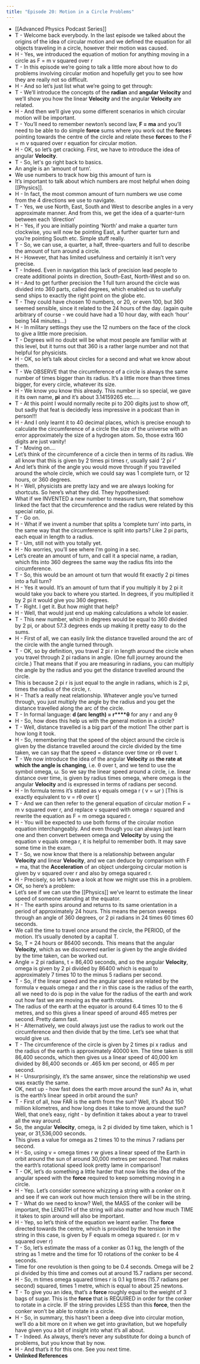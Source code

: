 ```yaml
---
title: "Episode 20: Motion in a Circle Problems"
---
```


- [[Advanced Physics Podcast Series]]<span id='IwN_A_etj'/>
- T - Welcome back everybody. In the last episode we talked about the origins of the idea of circular motion and we defined the equation for all objects traveling in a circle, however their motion was caused.<span id='EEe8jAaxt'/>
- H - Yes, we introduced the equation of motion for anything moving in a circle as F = m v squared over r<span id='HBKpTs-U2'/>
- T - In this episode we’re going to talk a little more about how to do problems involving circular motion and hopefully get you to see how they are really not so difficult.<span id='KV6VWZsna'/>
- H - And so let’s just list what we’re going to get through:<span id='KCUSYC57X'/>
- T - We’ll introduce the concepts of the __radian__ and __angular **Velocity**__ and we’ll show you how the linear **Velocity** and the angular **Velocity** are related.<span id='-1UaGg6vC'/>
- H - And then we’ll give you some different scenarios in which circular motion will be important.<span id='2pbCO7_Bj'/>
- T - You’ll need to remember newton’s second law, **F = ma** and you’ll need to be able to do simple **force** sums where you work out the **force**s pointing towards the centre of the circle and relate these **force**s to the F = m v squared over r equation for circular motion.<span id='HHr2yXler'/>
- H - OK, so let’s get cracking. First, we have to introduce the idea of angular **Velocity**.<span id='PNvjvBXwS'/>
- T - So, let's go right back to basics.<span id='spfpswD1Q'/>
- An angle is an ‘amount of turn’.<span id='hkDWtT0rr'/>
- We use numbers to track how big this amount of turn is<span id='_vrOM15EE'/>
- It’s important to talk about which numbers are most helpful when doing [[Physics]].<span id='Bl9vUxNO9'/>
- H - In fact, the most common amount of turn numbers we use come from the 4 directions we use to navigate.<span id='LJeAK__5f'/>
- T - Yes, we use North, East, South and West to describe angles in a very approximate manner. And from this, we get the idea of a quarter-turn between each ‘direction’<span id='ktJM6GOmi'/>
- H - Yes, if you are initially pointing ‘North’ and make a quarter turn clockwise, you will now be pointing East, a further quarter turn and you’re pointing South etc. Simple stuff really.<span id='DkerF2kU-'/>
- T - So, we can use, a quarter, a half, three-quarters and full to describe the amount of turn around a circle.<span id='NDaWMoucD'/>
- H - However, that has limited usefulness and certainly it isn’t very precise.<span id='ZZrEaAXwy'/>
- T - Indeed. Even in navigation this lack of precision lead people to create additional points in direction, South-East, North-West and so on.<span id='_fjcMuZPp'/>
- H - And to get further precision the 1 full turn around the circle was divided into 360 parts, called degrees, which enabled us to usefully send ships to exactly the right point on the globe etc.<span id='yqzqPhoA2'/>
- T - They could have chosen 10 numbers, or 20, or even 100, but 360 seemed sensible, since it related to the 24 hours of the day. (again quite arbitrary of course - we could have had a 10 hour day, with each ‘hour’ being 144 minutes…)<span id='IwySkYOU6'/>
- H - In military settings they use the 12 numbers on the face of the clock to give a little more precision.<span id='YQ39hH2va'/>
- T - Degrees will no doubt will be what most people are familiar with at this level, but it turns out that 360 is a rather large number and not that helpful for physicists.<span id='VTQMz7CH2'/>
- H - OK, so let’s talk about circles for a second and what we know about them.<span id='Hz6fvK9V7'/>
- T - We OBSERVE that the circumference of a circle is always the same number of times bigger than its radius. It’s a little more than three times bigger, for every circle, whatever its size.<span id='eNbNm4KET'/>
- H - We know you know this already. This number is so special, we gave it its own name, **pi** and it’s about 3.14159265 etc…..<span id='Cm9L0HcyB'/>
- T - At this point I would normally recite pi to 200 digits just to show off, but sadly that feat is decidedly less impressive in a podcast than in person!!!<span id='ELcbZW-Lf'/>
- H - And I only learnt it to 40 decimal places, which is precise enough to calculate the circumference of a circle the size of the universe with an error approximately the size of a hydrogen atom. So, those extra 160 digits are just vanity!<span id='t_wsBcYuO'/>
- T - Moving on….<span id='KTg3377Cm'/>
- Let’s think of the circumference of a circle then in terms of its radius. We all know that this is given by 2 times pi times r, usually said ‘2 pi r’<span id='vkxjgW3b7'/>
- And let’s think of the angle you would move through if you travelled around the whole circle, which we could say was 1 complete turn, or 12 hours, or 360 degrees.<span id='qyk_fDUVS'/>
- H - Well, physicists are pretty lazy and we are always looking for shortcuts. So here’s what they did. They hypothesised:<span id='s8Wnb2o_l'/>
- What if we INVENTED a new number to measure turn, that somehow linked the fact that the circumference and the radius were related by this special ratio, pi.<span id='Nm9AS2xqf'/>
- T - Go on.<span id='coEKNFGSW'/>
- H - What if we invent a number that splits a ‘complete turn’ into parts, in the same way that the circumference is split into parts? Like 2 pi parts, each equal in length to a radius.<span id='MqyNs6O6F'/>
- T - Um, still not with you totally yet.<span id='Ge54bSILK'/>
- H - No worries, you’ll see where I’m going in a sec.<span id='WMEDA8p3s'/>
- Let’s create an amount of turn, and call it a special name, a radian, which fits into 360 degrees the same way the radius fits into the circumference.<span id='EE5djHjnZ'/>
- T - So, this would be an amount ot turn that would fit exactly 2 pi times into a full turn?<span id='DrS_s1pyF'/>
- H - Yes it would. It’s an amount of turn that if you multiply it by 2 pi it would take you back to where you started. In degrees, if you multiplied it by 2 pi it would give you 360 degrees.<span id='EMHe36P9Y'/>
- T - Right. I get it. But how might that help?<span id='SBcvjOLsJ'/>
- H - Well, that would just end up making calculations a whole lot easier.<span id='A2sj32tvp'/>
- T - This new number, which in degrees would be equal to 360 divided by 2 pi, or about 57.3 degrees ends up making it pretty easy to do the sums.<span id='-8kX469hO'/>
- H - First of all, we can easily link the distance travelled around the arc of the circle with the angle turned through.<span id='HklRXFLrS'/>
- T - OK, so by definition, you travel 2 pi r in length around the circle when you travel through 2 pi radians in angle. (One full journey around the circle.) That means that if you are measuring in radians, you can multiply the angle by the radius and you get the distance travelled around the circle.<span id='FYBmBOPjz'/>
- This is because 2 pi r is just equal to the angle in radians, which is 2 pi, times the radius of the circle, r.<span id='r6R1qhOfn'/>
- H - That’s a really neat relationship. Whatever angle you’ve turned through, you just multiply the angle by the radius and you get the distance travelled along the arc of the circle.<span id='oKt7i7lsu'/>
- T - In formal language: **d (arc length) = r****θ** for any r and any θ<span id='u3LZ4a8U4'/>
- H - So, how does this help us with the general motion in a circle?<span id='wClufbaFb'/>
- T - Well, distance travelled is a big part of the motion! The other part is how long it took.<span id='d5ifjFLbp'/>
- H - So, remembering that the speed of the object around the circle is given by the distance travelled around the circle divided by the time taken, we can say that the speed = distance over time or rθ over t.<span id='69SElwgO6'/>
- T - We now introduce the idea of the angular **Velocity** as __the rate at which the angle is changing__, i.e. θ over t, and we tend to use the symbol omega, ω. So we say the linear speed around a circle, i.e. linear distance over time, is given by radius times omega, where omega is the angular **Velocity** and is expressed in terms of radians per second.<span id='6Xke9KEy9'/>
- H - In formula terms it’s stated as v equals omega r ( v = ωr ) [This is exactly equivalent to v = rθ over t]<span id='OlBdatxre'/>
- T - And we can then refer to the general equation of circular motion F = m v squared over r, and replace v squared with omega r squared and rewrite the equation as F = m omega squared r.<span id='bRYNAJ_yy'/>
- H - You will be expected to use both forms of the circular motion equation interchangeably. And even though you can always just learn one and then convert between omega and **Velocity** by using the equation v equals omega r, it is helpful to remember both. It may save some time in the exam.<span id='CpUiuf89S'/>
- T - So, we now know that there is a relationship between angular **Velocity** and linear **Velocity**, and we can deduce by comparison with F = ma, that the **Acceleration** of an object undergoing circular motion is given by v squared over r and also by omega squared r.<span id='jEjL6biCi'/>
- H - Precisely, so let’s have a look at how we might use this in a problem.<span id='C7O1OAzGq'/>
- OK, so here’s a problem:<span id='5eI-dezA6'/>
- Let’s see if we can use the [[Physics]] we’ve learnt to estimate the linear speed of someone standing at the equator.<span id='F6UkotyVf'/>
- H - The earth spins around and returns to its same orientation in a period of approximately 24 hours. This means the person sweeps through an angle of 360 degrees, or 2 pi radians in 24 times 60 times 60 seconds.<span id='XZGAiq1OM'/>
- We call the time to travel once around the circle, the PERIOD, of the motion. It’s usually denoted by a capital T.<span id='UkMsddiNA'/>
- So, T = 24 hours or 86400 seconds. This means that the angular **Velocity**, which as we discovered earlier is given by the angle divided by the time taken, can be worked out.<span id='v1GfIQMAF'/>
- Angle = 2 pi radians, t = 86,400 seconds, and so the angular **Velocity**, omega is given by 2 pi divided by 86400 which is equal to approximately 7 times 10 to the minus 5 radians per second.<span id='kzy5Jifs-'/>
- T - So, if the linear speed and the angular speed are related by the formula v equals omega r and the r in this case is the radius of the earth, all we need to do is pop in the value for the radius of the earth and work out how fast we are moving as the earth rotates.<span id='-7eoFvhLt'/>
- The radius of the earth at the equator is around 6.4 times 10 to the 6 metres, and so this gives a linear speed of around 465 metres per second. Pretty damn fast.<span id='1xeE215Lo'/>
- H - Alternatively, we could always just use the radius to work out the circumference and then divide that by the time. Let’s see what that would give us.<span id='9VwoMdfTC'/>
- T - The circumference of the circle is given by 2 times pi x radius  and the radius of the earth is approximately 40000 km. The time taken is still 86,400 seconds, which then gives us a linear speed of 40,000 km divided by 86,400 seconds or .465 km per second, or 465 m per second.<span id='HqC0dTFF8'/>
- H - Unsurprisingly, it’s the same answer, since the relationship we used was exactly the same.<span id='vKFUgUlK6'/>
- OK, next up - how fast does the earth move around the sun? As in, what is the earth’s linear speed in orbit around the sun?<span id='l2r20qt-J'/>
- T - First of all, how FAR is the earth from the sun? Well, it’s about 150 million kilometres, and how long does it take to move around the sun? Well, that one’s easy, right - by definition it takes about a year to travel all the way around.<span id='zdP1zVPR6'/>
- So, the angular **Velocity**, omega, is 2 pi divided by time taken, which is 1 year, or 31,536,000 seconds.<span id='duSDe06Qj'/>
- This gives a value for omega as 2 times 10 to the minus 7 radians per second.<span id='UV2kGgEXo'/>
- H - So, using v = omega times r w gives a linear speed of the Earth in orbit around the sun of around 30,000 metres per second. That makes the earth’s rotational speed look pretty lame in comparison!<span id='eLm35ErEb'/>
- T - OK, let’s do something a little harder that now links the idea of the angular speed with the **force** required to keep something moving in a circle.<span id='soidEX1fQ'/>
- H - Yep. Let’s consider someone whizzing a string with a conker on it and see if we can work out how much tension there will be in the string.<span id='vK7iFNacX'/>
- T - What do we need to know? Well, the MASS of the conker will be important, the LENGTH of the string will also matter and how much TIME it takes to spin around will also be important.<span id='AHEF_ZtWy'/>
- H - Yep, so let’s think of the equation we learnt earlier. The **force** directed towards the centre, which is provided by the tension in the string in this case, is given by F equals m omega squared r. (or m v squared over r)<span id='jf_hBYQyL'/>
- T - So, let’s estimate the mass of a conker as 0.1 kg, the length of the string as 1 metre and the time for 10 rotations of the conker to be 4 seconds.<span id='9DKd1c_K7'/>
- Time for one revolution is then going to be 0.4 seconds. Omega will be 2 pi divided by this time and comes out at around 15.7 radians per second.<span id='JWj1QrLfq'/>
- H - So, m times omega squared times r is 0.1 kg times (15.7 radians per second) squared, times 1 metre, which is equal to about 25 newtons.<span id='oiPsLa4R6'/>
- T - To give you an idea, that’s a **force** roughly equal to the weight of 3 bags of sugar. This is the **force** that is REQUIRED in order for the conker to rotate in a circle. IF the string provides LESS than this **force**, then the conker won’t be able to rotate in a circle.<span id='RP7CMXWKH'/>
- H - So, in summary, this hasn’t been a deep dive into circular motion, we’ll do a bit more on it when we get into gravitation, but we hopefully have given you a bit of insight into what it’s all about.<span id='bVg6r2FqS'/>
- T - Indeed. As always, there’s never any substitute for doing a bunch of problems, but you know that by now.<span id='DRf6z1lrY'/>
- H - And that’s it for this one. See you next time.<span id='pQqrVuXmD'/>
- **Unlinked References**<span id='-Vf5kDh09'/>
